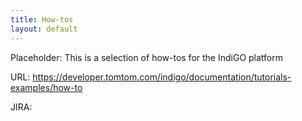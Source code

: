 ```yaml
---
title: How-tos
layout: default
---
```


Placeholder: This is a selection of how-tos for the IndiGO platform

URL: https://developer.tomtom.com/indigo/documentation/tutorials-examples/how-to

JIRA: 
